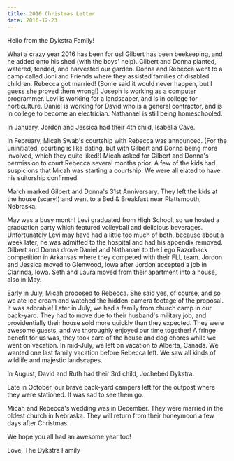 ```yaml
---
title: 2016 Christmas Letter
date: 2016-12-23
---
```


Hello from the Dykstra Family!
 
What a crazy year 2016 has been for us!  Gilbert has been beekeeping, and he added onto his shed (with the boys' help).  Gilbert and Donna planted, watered, tended, and harvested our garden.  Donna and Rebecca went to a camp called Joni and Friends where they assisted families of disabled children.  Rebecca got married!  (Some said it would never happen, but I guess she proved them wrong!)  Joseph is working as a computer programmer.  Levi is working for a landscaper, and is in college for horticulture.  Daniel is working for David who is a general contractor, and is in college to become an electrician.  Nathanael is still being homeschooled.
 
In January, Jordon and Jessica had their 4th child, Isabella Cave.
 
In February, Micah Swab's courtship with Rebecca was announced.  (For the uninitiated, courting is like dating, but with Gilbert and Donna being more involved, which they quite liked!)  Micah asked for Gilbert and Donna's permission to court Rebecca several months prior.  A few of the kids had suspicions that Micah was starting a courtship.  We were all elated to have his suitorship confirmed.
 
March marked Gilbert and Donna's 31st Anniversary.  They left the kids at the house (scary!) and went to a Bed & Breakfast near Plattsmouth, Nebraska.
 
May was a busy month!  Levi graduated from High School, so we hosted a graduation party which featured volleyball and delicious beverages.  Unfortunately Levi may have had a little too much of both, because about a week later, he was admitted to the hospital and had his appendix removed.
Gilbert and Donna drove Daniel and Nathanael to the Lego Razorback competition in Arkansas where they competed  with their FLL team.
Jordon and Jessica moved to Glenwood, Iowa after Jordon accepted a job in Clarinda, Iowa.  Seth and Laura moved from their apartment into a house, also in May.
 
Early in July, Micah proposed to Rebecca.  She said yes, of course, and so we ate ice cream and watched the hidden-camera footage of the proposal.  It was adorable!
Later in July, we had a family from church camp in our back-yard.  They had to move due to their husband's military job, and providentially their house sold more quickly than they expected.  They were awesome guests, and we thoroughly enjoyed our time together!  A fringe benefit for us was, they took care of the house and dog chores while we went on vacation.
In mid-July, we left on vacation to Alberta, Canada.  We wanted one last family vacation before Rebecca left.  We saw all kinds of wildlife and majestic landscapes.
 
In August, David and Ruth had their 3rd child, Jochebed Dykstra.
 
Late in October, our brave back-yard campers left for the outpost where they were stationed.  It was sad to see them go.
 
Micah and Rebecca's wedding was in December.  They were married in the oldest church in Nebraska.  They will return from their honeymoon a few days after Christmas.
 
We hope you all had an awesome year too!
 
Love,
The Dykstra Family

